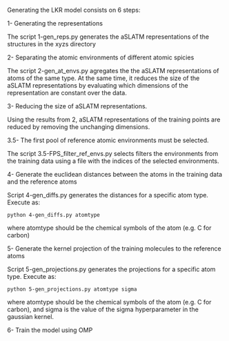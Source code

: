 Generating the LKR model consists on 6 steps:

1- Generating the representations

The script 1-gen_reps.py generates the aSLATM representations of the structures in the xyzs directory

2- Separating the atomic environments of different atomic spicies

The script 2-gen_at_envs.py agregates the the aSLATM representations of atoms of the same type. 
At the same time, it reduces the size of the aSLATM representations by evaluating which dimensions of the representation are constant over the data.

3- Reducing the size of aSLATM representations.

Using the results from 2, aSLATM representations of the training points are reduced by removing the unchanging dimensions.

3.5- The first pool of reference atomic environments must be selected.

The script 3.5-FPS_filter_ref_envs.py selects filters the environments from the training data using a file with the indices of the selected environments.


4- Generate the euclidean distances between the atoms in the training data and the reference atoms
    
Script 4-gen_diffs.py generates the distances for a specific atom type. Execute as:

    python 4-gen_diffs.py atomtype

where atomtype should be the chemical symbols of the atom (e.g. C for carbon)

5- Generate the kernel projection of the training molecules to the reference atoms

Script 5-gen_projections.py generates the projections for a specific atom type. Execute as:

    python 5-gen_projections.py atomtype sigma

where atomtype should be the chemical symbols of the atom (e.g. C for carbon), and sigma is the value of the sigma hyperparameter in the gaussian kernel.


6- Train the model using OMP

